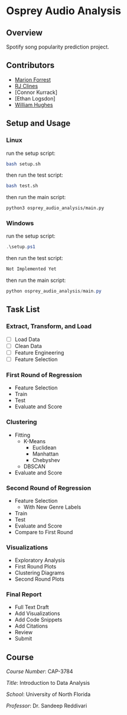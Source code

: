 # Osprey Audio Analysis

## Overview

Spotify song popularity prediction project.

## Contributors

- [Marion Forrest](https://github.com/TheAdaptoid)
- [RJ Clines](https://github.com/rjc5216)
- [Connor Kurrack]
- [Ethan Logsdon]
- [William Hughes](https://github.com/Shark8829)

## Setup and Usage

### Linux

run the setup script:
```bash
bash setup.sh
```

then run the test script:
```bash
bash test.sh
```

then run the main script:
```bash
python3 osprey_audio_analysis/main.py
```

### Windows

run the setup script:
```powershell
.\setup.ps1
```

then run the test script:
```powershell
Not Implemented Yet
```

then run the main script:
```powershell
python osprey_audio_analysis/main.py
```

## Task List

### Extract, Transform, and Load

- [ ] Load Data
- [ ] Clean Data
- [ ] Feature Engineering
- [ ] Feature Selection

### First Round of Regression

- Feature Selection
- Train
- Test
- Evaluate and Score

### Clustering

- Fitting
  - K-Means
    - Euclidean
    - Manhattan
    - Chebyshev
  - DBSCAN
- Evaluate and Score

### Second Round of Regression

- Feature Selection
  - With New Genre Labels
- Train
- Test
- Evaluate and Score
- Compare to First Round

### Visualizations

- Exploratory Analysis
- First Round Plots
- Clustering Diagrams
- Second Round Plots

### Final Report

- Full Text Draft
- Add Visualizations
- Add Code Snippets
- Add Citations
- Review
- Submit

## Course

*Course Number*: CAP-3784

*Title*: Introduction to Data Analysis

*School*: University of North Florida

*Professor*: Dr. Sandeep Reddivari
